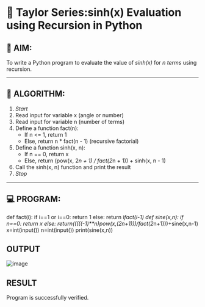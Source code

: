 # 📐 Taylor Series:sinh(x) Evaluation using Recursion in Python

## 🎯 AIM:
To write a Python program to evaluate the value of *sinh(x)* for *n terms* using recursion.

---

## 🧠 ALGORITHM:

1. *Start*
2. Read input for variable x (angle or number)
3. Read input for variable n (number of terms)
4. Define a function fact(n):
   - If n <= 1, return 1
   - Else, return n * fact(n - 1) (recursive factorial)
5. Define a function sinh(x, n):
   - If n == 0, return x
   - Else, return (pow(x, 2*n + 1) / fact(2*n + 1)) + sinh(x, n - 1)
6. Call the sinh(x, n) function and print the result
7. *Stop*

---

## 💻 PROGRAM:

def fact(i):
   if i==1 or i==0:
       return 1
   else:
       return i*fact(i-1)
def sine(x,n):
  if n==0:
    return x
  else:
    return(((((-1)**n)*pow(x,(2*n+1)))/fact(2*n+1)))+sine(x,n-1)
x=int(input())
n=int(input())
print(sine(x,n))


## OUTPUT
![image](https://github.com/user-attachments/assets/32b898c1-c61f-40d2-8295-3226a7bfcf2a)

## RESULT
Program is successfully verified.
